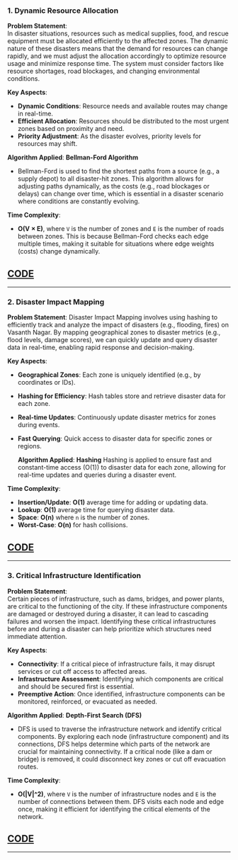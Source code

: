 ### 1. Dynamic Resource Allocation

**Problem Statement**:  
In disaster situations, resources such as medical supplies, food, and rescue equipment must be allocated efficiently to the affected zones. The dynamic nature of these disasters means that the demand for resources can change rapidly, and we must adjust the allocation accordingly to optimize resource usage and minimize response time. The system must consider factors like resource shortages, road blockages, and changing environmental conditions.

**Key Aspects**:
- **Dynamic Conditions**: Resource needs and available routes may change in real-time.
- **Efficient Allocation**: Resources should be distributed to the most urgent zones based on proximity and need.
- **Priority Adjustment**: As the disaster evolves, priority levels for resources may shift.

**Algorithm Applied**: **Bellman-Ford Algorithm**  
- Bellman-Ford is used to find the shortest paths from a source (e.g., a supply depot) to all disaster-hit zones. This algorithm allows for adjusting paths dynamically, as the costs (e.g., road blockages or delays) can change over time, which is essential in a disaster scenario where conditions are constantly evolving.

**Time Complexity**:  
- **O(V × E)**, where `V` is the number of zones and `E` is the number of roads between zones. This is because Bellman-Ford checks each edge multiple times, making it suitable for situations where edge weights (costs) change dynamically.

## [CODE](https://github.com/Sahana8866/rsahana.github.io/blob/main/dym_bellf.cpp)
---

### 2. Disaster Impact Mapping

**Problem Statement**:
Disaster Impact Mapping involves using hashing to efficiently track and analyze the impact of disasters (e.g., flooding, fires) on Vasanth Nagar. By mapping geographical zones to disaster metrics (e.g., flood levels, damage scores), we can quickly update and query disaster data in real-time, enabling rapid response and decision-making.

**Key Aspects**:
- **Geographical Zones**: Each zone is uniquely identified (e.g., by coordinates or IDs).
- **Hashing for Efficiency**: Hash tables store and retrieve disaster data for each zone.
- **Real-time Updates**: Continuously update disaster metrics for zones during events.
- **Fast Querying**: Quick access to disaster data for specific zones or regions.

  **Algorithm Applied**: **Hashing**
  Hashing is applied to ensure fast and constant-time access (O(1)) to disaster data for each zone, allowing for real-time updates and queries during a disaster 
   event.

**Time Complexity**:  
- **Insertion/Update**: **O(1)** average time for adding or updating data.
- **Lookup**: **O(1)** average time for querying disaster data.
- **Space**: **O(n)** where `n` is the number of zones.
- **Worst-Case**: **O(n)** for hash collisions.

## [CODE](https://github.com/Sahana8866/rsahana.github.io/blob/main/impactmap_hashing.cpp)

---

### 3. Critical Infrastructure Identification

**Problem Statement**:  
Certain pieces of infrastructure, such as dams, bridges, and power plants, are critical to the functioning of the city. If these infrastructure components are damaged or destroyed during a disaster, it can lead to cascading failures and worsen the impact. Identifying these critical infrastructures before and during a disaster can help prioritize which structures need immediate attention.

**Key Aspects**:
- **Connectivity**: If a critical piece of infrastructure fails, it may disrupt services or cut off access to affected areas.
- **Infrastructure Assessment**: Identifying which components are critical and should be secured first is essential.
- **Preemptive Action**: Once identified, infrastructure components can be monitored, reinforced, or evacuated as needed.

**Algorithm Applied**: **Depth-First Search (DFS)**  
- DFS is used to traverse the infrastructure network and identify critical components. By exploring each node (infrastructure component) and its connections, DFS helps determine which parts of the network are crucial for maintaining connectivity. If a critical node (like a dam or bridge) is removed, it could disconnect key zones or cut off evacuation routes.

**Time Complexity**:  
- **O(|V|^2)**, where `V` is the number of infrastructure nodes and `E` is the number of connections between them. DFS visits each node and edge once, making it efficient for identifying the critical elements of the network.

## [CODE](https://github.com/Sahana8866/rsahana.github.io/blob/main/infra_dfs.cpp)
---

